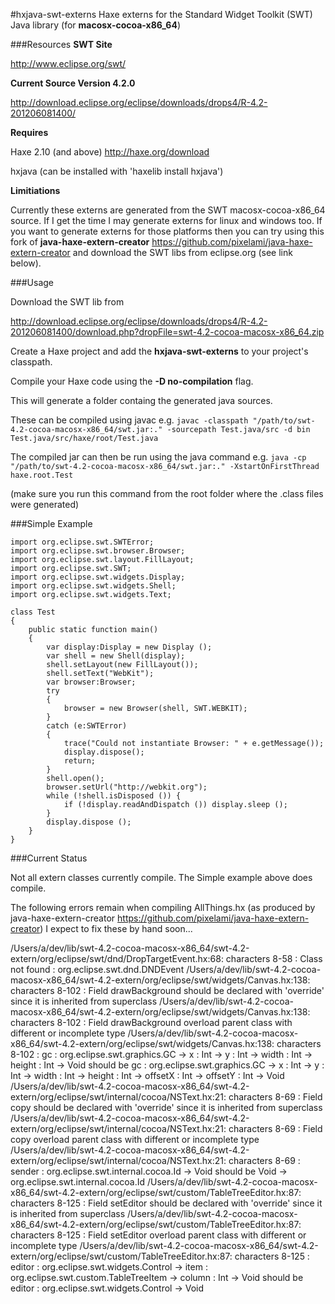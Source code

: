 #hxjava-swt-externs
Haxe externs for the Standard Widget Toolkit (SWT) Java library (for **macosx-cocoa-x86_64**)

###Resources
**SWT Site**

http://www.eclipse.org/swt/

**Current Source Version 4.2.0**

http://download.eclipse.org/eclipse/downloads/drops4/R-4.2-201206081400/

**Requires** 

Haxe 2.10 (and above) http://haxe.org/download

hxjava (can be installed with 'haxelib install hxjava')

**Limitiations**

Currently these externs are generated from the SWT macosx-cocoa-x86_64 source.
If I get the time I may generate externs for linux and windows too. 
If you want to generate externs for those platforms then you can try using this fork of **java-haxe-extern-creator** https://github.com/pixelami/java-haxe-extern-creator
and download the SWT libs from eclipse.org (see link below).

###Usage

Download the SWT lib from 

http://download.eclipse.org/eclipse/downloads/drops4/R-4.2-201206081400/download.php?dropFile=swt-4.2-cocoa-macosx-x86_64.zip

Create a Haxe project and add the **hxjava-swt-externs** to your project's classpath.

Compile your Haxe code using the **-D no-compilation** flag.

This will generate a folder containg the generated java sources.

These can be compiled using javac
e.g. 
```javac -classpath "/path/to/swt-4.2-cocoa-macosx-x86_64/swt.jar:." -sourcepath Test.java/src -d bin Test.java/src/haxe/root/Test.java```

The compiled jar can then be run using the java command
e.g.
```java -cp "/path/to/swt-4.2-cocoa-macosx-x86_64/swt.jar:." -XstartOnFirstThread haxe.root.Test```

(make sure you run this command from the root folder where the .class files were generated)


###Simple Example
```
import org.eclipse.swt.SWTError;
import org.eclipse.swt.browser.Browser;
import org.eclipse.swt.layout.FillLayout;
import org.eclipse.swt.SWT;
import org.eclipse.swt.widgets.Display;
import org.eclipse.swt.widgets.Shell;
import org.eclipse.swt.widgets.Text;

class Test
{
    public static function main()
    {
        var display:Display = new Display ();
        var shell = new Shell(display);
        shell.setLayout(new FillLayout());
        shell.setText("WebKit");
        var browser:Browser;
        try
        {
            browser = new Browser(shell, SWT.WEBKIT);
        }
        catch (e:SWTError)
        {
            trace("Could not instantiate Browser: " + e.getMessage());
            display.dispose();
            return;
        }
        shell.open();
        browser.setUrl("http://webkit.org");
        while (!shell.isDisposed ()) {
            if (!display.readAndDispatch ()) display.sleep ();
        }
        display.dispose ();
    }
}
```

###Current Status

Not all extern classes currently compile. The Simple example above does compile.


The following errors remain when compiling AllThings.hx (as produced by java-haxe-extern-creator https://github.com/pixelami/java-haxe-extern-creator)
I expect to fix these by hand soon...

/Users/a/dev/lib/swt-4.2-cocoa-macosx-x86_64/swt-4.2-extern/org/eclipse/swt/dnd/DropTargetEvent.hx:68: characters 8-58 : Class not found : org.eclipse.swt.dnd.DNDEvent
/Users/a/dev/lib/swt-4.2-cocoa-macosx-x86_64/swt-4.2-extern/org/eclipse/swt/widgets/Canvas.hx:138: characters 8-102 : Field drawBackground should be declared with 'override' since it is inherited from superclass
/Users/a/dev/lib/swt-4.2-cocoa-macosx-x86_64/swt-4.2-extern/org/eclipse/swt/widgets/Canvas.hx:138: characters 8-102 : Field drawBackground overload parent class with different or incomplete type
/Users/a/dev/lib/swt-4.2-cocoa-macosx-x86_64/swt-4.2-extern/org/eclipse/swt/widgets/Canvas.hx:138: characters 8-102 : gc : org.eclipse.swt.graphics.GC -> x : Int -> y : Int -> width : Int -> height : Int -> Void should be gc : org.eclipse.swt.graphics.GC -> x : Int -> y : Int -> width : Int -> height : Int -> offsetX : Int -> offsetY : Int -> Void
/Users/a/dev/lib/swt-4.2-cocoa-macosx-x86_64/swt-4.2-extern/org/eclipse/swt/internal/cocoa/NSText.hx:21: characters 8-69 : Field copy should be declared with 'override' since it is inherited from superclass
/Users/a/dev/lib/swt-4.2-cocoa-macosx-x86_64/swt-4.2-extern/org/eclipse/swt/internal/cocoa/NSText.hx:21: characters 8-69 : Field copy overload parent class with different or incomplete type
/Users/a/dev/lib/swt-4.2-cocoa-macosx-x86_64/swt-4.2-extern/org/eclipse/swt/internal/cocoa/NSText.hx:21: characters 8-69 : sender : org.eclipse.swt.internal.cocoa.Id -> Void should be Void -> org.eclipse.swt.internal.cocoa.Id
/Users/a/dev/lib/swt-4.2-cocoa-macosx-x86_64/swt-4.2-extern/org/eclipse/swt/custom/TableTreeEditor.hx:87: characters 8-125 : Field setEditor should be declared with 'override' since it is inherited from superclass
/Users/a/dev/lib/swt-4.2-cocoa-macosx-x86_64/swt-4.2-extern/org/eclipse/swt/custom/TableTreeEditor.hx:87: characters 8-125 : Field setEditor overload parent class with different or incomplete type
/Users/a/dev/lib/swt-4.2-cocoa-macosx-x86_64/swt-4.2-extern/org/eclipse/swt/custom/TableTreeEditor.hx:87: characters 8-125 : editor : org.eclipse.swt.widgets.Control -> item : org.eclipse.swt.custom.TableTreeItem -> column : Int -> Void should be editor : org.eclipse.swt.widgets.Control -> Void

